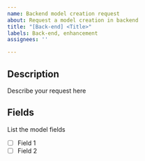 ```yaml
---
name: Backend model creation request
about: Request a model creation in backend
title: "[Back-end] <Title>"
labels: Back-end, enhancement
assignees: ''

---
```


## Description
Describe your request here

## Fields
List the model fields
- [ ] Field 1
- [ ] Field 2
